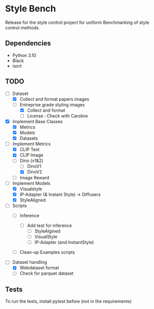 # Style Bench

Release for the style control project for uniform Benchmarking of style control methods.

## Dependencies

- Python 3.10
- Black
- isort

## TODO

- [ ] Dataset
  - [x] Collect and format papers images
  - [ ] Entreprise grade styling images
    - [x] Collect and format
    - [ ] License : Check with Caroline

- [x] Implement Base Classes
  - [x] Metrics
  - [x] Models
  - [x] Datasets

- [ ] Implement Metrics
  - [x] CLIP Text
  - [x] CLIP Image
  - [ ] Dino (v1&2)
    - [ ] DinoV1
    - [x] DinoV2
  - [ ] Image Reward

- [ ] Implement Models
  - [x] Visualstyle
  - [x] IP-Adapter (& Instant Style) -> Diffusers
  - [x] StyleAligned

- [ ] Scripts
  - [ ] Inference
    - [ ] Add test for inference
      - [ ] StyleAlgined
      - [ ] VisualStyle
      - [ ] IP-Adapter (and InstantStyle)
  - [ ] Clean-up Examples scripts


- [ ] Dataset handling
  - [x] Webdataset format
  - [ ] Check for parquet dataset
  
## Tests

To run the tests, install pytest before (not in the requirements)
